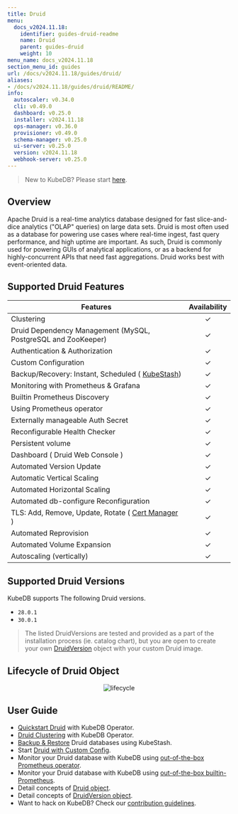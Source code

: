 ```yaml
---
title: Druid
menu:
  docs_v2024.11.18:
    identifier: guides-druid-readme
    name: Druid
    parent: guides-druid
    weight: 10
menu_name: docs_v2024.11.18
section_menu_id: guides
url: /docs/v2024.11.18/guides/druid/
aliases:
- /docs/v2024.11.18/guides/druid/README/
info:
  autoscaler: v0.34.0
  cli: v0.49.0
  dashboard: v0.25.0
  installer: v2024.11.18
  ops-manager: v0.36.0
  provisioner: v0.49.0
  schema-manager: v0.25.0
  ui-server: v0.25.0
  version: v2024.11.18
  webhook-server: v0.25.0
---
```


> New to KubeDB? Please start [here](/docs/v2024.11.18/README).

## Overview

Apache Druid is a real-time analytics database designed for fast slice-and-dice analytics ("OLAP" queries) on large data sets. Druid is most often used as a database for powering use cases where real-time ingest, fast query performance, and high uptime are important. As such, Druid is commonly used for powering GUIs of analytical applications, or as a backend for highly-concurrent APIs that need fast aggregations. Druid works best with event-oriented data.

## Supported Druid Features


| Features                                                                           | Availability |
|------------------------------------------------------------------------------------|:-----:|
| Clustering                                                                         |   &#10003; |
| Druid Dependency Management (MySQL, PostgreSQL and ZooKeeper)                      |   &#10003; |
| Authentication & Authorization                                                     |   &#10003; |
| Custom Configuration                                                               |   &#10003; |
| Backup/Recovery: Instant, Scheduled ( [KubeStash](https://kubestash.com/))         |   &#10003; |
| Monitoring with Prometheus & Grafana                                               |   &#10003; |
| Builtin Prometheus Discovery                                                       |   &#10003; |
| Using Prometheus operator                                                          |   &#10003; |
| Externally manageable Auth Secret                                                  |   &#10003; |
| Reconfigurable Health Checker                                                      |   &#10003; |
| Persistent volume                                                                  |   &#10003; | 
| Dashboard ( Druid Web Console )                                                    |   &#10003; |
| Automated Version Update                                                           |  &#10003;  |
| Automatic Vertical Scaling                                                         |  &#10003;  |
| Automated Horizontal Scaling                                                       |  &#10003;  |
| Automated db-configure Reconfiguration                                             |  &#10003;  |
| TLS: Add, Remove, Update, Rotate ( [Cert Manager](https://cert-manager.io/docs/) ) |  &#10003;  |
| Automated Reprovision                                                              |  &#10003;  |
| Automated Volume Expansion                                                         |  &#10003;  |
| Autoscaling (vertically)                                                           |  &#10003;  |

## Supported Druid Versions

KubeDB supports The following Druid versions.
- `28.0.1`
- `30.0.1`

> The listed DruidVersions are tested and provided as a part of the installation process (ie. catalog chart), but you are open to create your own [DruidVersion](/docs/v2024.11.18/guides/druid/concepts/druidversion) object with your custom Druid image.

## Lifecycle of Druid Object

<!---
ref : https://cacoo.com/diagrams/bbB63L6KRIbPLl95/9A5B0
--->

<p align="center">
<img alt="lifecycle"  src="/docs/v2024.11.18/images/druid/Druid-CRD-Lifecycle.png">
</p>

## User Guide 
- [Quickstart Druid](/docs/v2024.11.18/guides/druid/quickstart/guide/) with KubeDB Operator.
- [Druid Clustering](/docs/v2024.11.18/guides/druid/clustering/overview/) with KubeDB Operator.
- [Backup & Restore](/docs/v2024.11.18/guides/druid/backup/overview/) Druid databases using KubeStash.
- Start [Druid with Custom Config](/docs/v2024.11.18/guides/druid/configuration/_index).
- Monitor your Druid database with KubeDB using [out-of-the-box Prometheus operator](/docs/v2024.11.18/guides/druid/monitoring/using-prometheus-operator).
- Monitor your Druid database with KubeDB using [out-of-the-box builtin-Prometheus](/docs/v2024.11.18/guides/druid/monitoring/using-builtin-prometheus).
- Detail concepts of [Druid object](/docs/v2024.11.18/guides/druid/concepts/druid).
- Detail concepts of [DruidVersion object](/docs/v2024.11.18/guides/druid/concepts/druidversion).
- Want to hack on KubeDB? Check our [contribution guidelines](/docs/v2024.11.18/CONTRIBUTING).